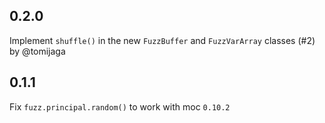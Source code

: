 ## 0.2.0
Implement `shuffle()` in the new `FuzzBuffer` and `FuzzVarArray` classes (#2) by @tomijaga

## 0.1.1
Fix `fuzz.principal.random()` to work with moc `0.10.2`